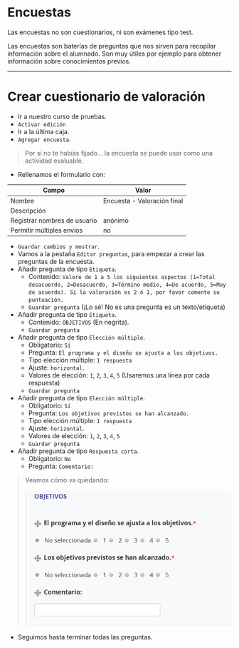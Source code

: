 
# Encuestas

Las encuestas no son cuestionarios, ni son exámenes tipo test.

Las encuestas son baterías de preguntas que nos sirven para recopilar información sobre el alumnado. Son muy útiles por ejemplo para obtener información sobre conocimientos previos.

---

# Crear cuestionario de valoración

* Ir a nuestro curso de pruebas.
* `Activar edición`
* Ir a la última caja.
* `Agregar encuesta`.

> Por si no te habías fijado... la encuesta se puede usar como una actividad evaluable.

* Rellenamos el formulario con:

| Campo       | Valor                       |
| ----------- | --------------------------- |
| Nombre      | Encuesta - Valoración final |
| Descripción |  |
| Registrar nombres de usuario | anónimo |
| Permitir múltiples envíos    | no |

* `Guardar cambios y mostrar`.
* Vamos a la pestaña `Editar preguntas`, para empezar a crear las preguntas de la encuesta.
* Añadir pregunta de tipo `Etiqueta`.
    * Contenido: `Valore de 1 a 5 los siguientes aspectos (1=Total desacuerdo, 2=Desacuerdo, 3=Término medio, 4=De acuerdo, 5=Muy de acuerdo). Si la valoración es 2 ó 1, por favor comente su puntuación.`
    * `Guardar pregunta` (¡Lo sé! No es una pregunta es un texto/etiqueta)
* Añadir pregunta de tipo `Etiqueta`.
    * Contenido: `OBJETIVOS` (En negrita).
    * `Guardar pregunta`
* Añadir pregunta de tipo `Elección múltiple`.
    * Obligatorio: `Sí`
    * Pregunta: `El programa y el diseño se ajusta a los objetivos.`
    * Tipo elección múltiple: `1 respuesta`
    * Ajuste: `horizontal`.
    * Valores de elección: `1`, `2`, `3`, `4`, `5` (Usaremos una línea por cada respuesta)
    * `Guardar pregunta`
* Añadir pregunta de tipo `Elección múltiple`.
    * Obligatorio: `Sí`
    * Pregunta: `Los objetivos previstos se han alcanzado.`
    * Tipo elección múltiple: `1 respuesta`
    * Ajuste: `horizontal`.
    * Valores de elección: `1`, `2`, `3`, `4`, `5`
    * `Guardar pregunta`
* Añadir pregunta de tipo `Respuesta corta`.
    * Obligatorio: `No`
    * Pregunta: `Comentario:`

> Veamos cómo va quedando:
>
> ![](./files/encuesta-preguntas.png)

* Seguimos hasta terminar todas las preguntas.
